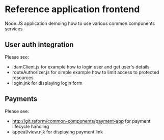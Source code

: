 # Reference application frontend

Node.JS application demoing how to use various common components services

## User auth integration

Please see:
- idamClient.js for example how to login user and get user's details
- routeAuthorizer.js for simple example how to limit access to protected resources
- login.jnk for displaying login form

## Payments

Please see:
- http://git.reform/common-components/payment-app for payment lifecycle handling
- appeal/view.njk for displaying payment link
